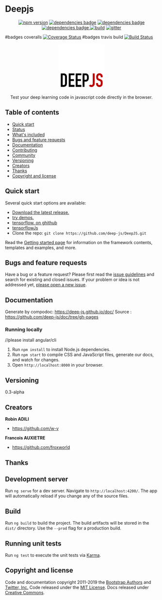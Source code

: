
# Deepjs


<p align="center"> <a href="https://www.npmjs.com/package/tensorspace"><img src="https://img.shields.io/npm/v/tensorspace.svg" alt="npm version" height="18"></a>
  <a href="https://github.com/tensorspace-team/tensorspace/blob/master/LICENSE">
    <img src="https://img.shields.io/badge/dependencies-tfjs-brightgreen.svg" alt="dependencies badge"></a> 
  <a href="https://github.com/mrdoob/three.js">
    <img src="https://img.shields.io/badge/dependencies-three.js-brightgreen.svg" alt="dependencies badge"></a> 
  <a href="https://github.com/tweenjs/tween.js">
    <img src="https://img.shields.io/badge/dependencies-tween.js-brightgreen.svg" alt="dependencies badge">
  </a> 
  <a href="https://travis-ci.org/tensorspace-team/tensorspace">
    <img src="https://travis-ci.org/tensorspace-team/tensorspace.svg?branch=master" alt="build"></a> 
  <a href="https://gitter.im/tensorspacejs/Lobby#"><img src="https://img.shields.io/badge/gitter-join%20chat%20%E2%86%92-brightgreen.svg" alt="gitter"></a> </p>


#badges coveralls
[![Coverage Status](https://coveralls.io/repos/github/deep-js/DeepJS/badge.svg?branch=master)](https://coveralls.io/github/deep-js/DeepJS?branch=master)
#badges travis build
[![Build Status](https://travis-ci.com/deep-js/DeepJS.svg?branch=master)](https://travis-ci.com/deep-js/DeepJS)

 <p align="center">
  <a href="http://www.auxietre.com/">
    <img src="https://github.com/deep-js/DeepJS/blob/branch_francois/logo.png" alt="deepjs logo" width="150" height="150">
  </a>
</p>

<p align="center">
  Test your deep learning code in javascript code directly in the browser.
  <br>
</p>


## Table of contents

- [Quick start](#quick-start)
- [Status](#status)
- [What's included](#whats-included)
- [Bugs and feature requests](#bugs-and-feature-requests)
- [Documentation](#documentation)
- [Contributing](#contributing)
- [Community](#community)
- [Versioning](#versioning)
- [Creators](#creators)
- [Thanks](#thanks)
- [Copyright and license](#copyright-and-license)


## Quick start

Several quick start options are available:

- [Download the latest release.](https://github.com/deep-js/DEEPJS/archive/deepjsfun.zip)
- [try demos.](http://www.auxietre.com/)
- [tensorflow. on ghithub](https://github.com/tensorflow/tensorflow)
- [tensorflowJs](https://js.tensorflow.org/)
- Clone the repo: `git clone https://github.com/deep-js/DeepJS.git`

Read the [Getting started page](https://github.com/deep-js/DEEPJS/docs/introduction.html/) for information on the framework contents, templates and examples, and more.




## Bugs and feature requests

Have a bug or a feature request? Please first read the [issue guidelines](https://github.com/twbs/bootstrap/blob/master/CONTRIBUTING.md#using-the-issue-tracker) and search for existing and closed issues. If your problem or idea is not addressed yet, [please open a new issue](https://github.com/twbs/bootstrap/issues/new).


## Documentation

Generate by compodoc: https://deep-js.github.io/doc/
Source : https://github.com/deep-js/doc/tree/gh-pages


### Running locally

//please install angular/cli
1. Run `npm install` to install Node.js dependencies.
2. Run `npm start` to compile CSS and JavaScript files, generate our docs, and watch for changes.
4. Open `http://localhost:8000` in your browser.


## Versioning 

0.3-alpha

## Creators

**Robin ADILI**

- <https://github.com/w-v>

**Francois AUXIETRE**

- <https://github.com/froxworld>



## Thanks


## Development server

Run `ng serve` for a dev server. Navigate to `http://localhost:4200/`. The app will automatically reload if you change any of the source files.

## Build

Run `ng build` to build the project. The build artifacts will be stored in the `dist/` directory. Use the `--prod` flag for a production build.

## Running unit tests

Run `ng test` to execute the unit tests via [Karma](https://karma-runner.github.io).

## Copyright and license

Code and documentation copyright 2011-2019 the [Bootstrap Authors](https://github.com/twbs/bootstrap/graphs/contributors) and [Twitter, Inc.](https://twitter.com) Code released under the [MIT License](https://github.com/twbs/bootstrap/blob/master/LICENSE). Docs released under [Creative Commons](https://github.com/twbs/bootstrap/blob/master/docs/LICENSE).



